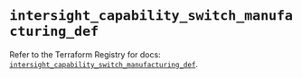 # `intersight_capability_switch_manufacturing_def`

Refer to the Terraform Registry for docs: [`intersight_capability_switch_manufacturing_def`](https://registry.terraform.io/providers/ciscodevnet/intersight/1.0.71/docs/resources/capability_switch_manufacturing_def).
